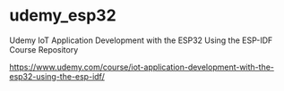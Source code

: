# udemy_esp32
Udemy IoT Application Development with the ESP32 Using the ESP-IDF Course Repository

https://www.udemy.com/course/iot-application-development-with-the-esp32-using-the-esp-idf/
